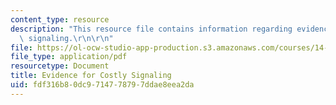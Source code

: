 ```yaml
---
content_type: resource
description: "This resource file contains information regarding evidence for costly\
  \ signaling.\r\n\r\n"
file: https://ol-ocw-studio-app-production.s3.amazonaws.com/courses/14-11-insights-from-game-theory-into-social-behavior-fall-2013/fdf316b80dc9714778797ddae8eea2da_MIT14_11F13_evidence_cost.pdf
file_type: application/pdf
resourcetype: Document
title: Evidence for Costly Signaling
uid: fdf316b8-0dc9-7147-7879-7ddae8eea2da
---
```

